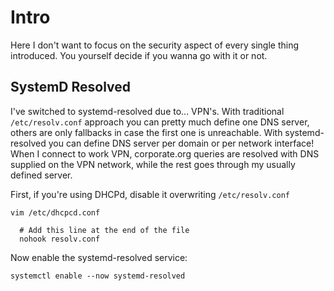 # Intro
Here I don't want to focus on the security aspect of every single thing introduced. You yourself decide if you wanna go with it or not.

## SystemD Resolved
I've switched to systemd-resolved due to... VPN's. With traditional `/etc/resolv.conf` approach you can pretty much define one DNS server, others are only fallbacks in case the first one is unreachable. With systemd-resolved you can define DNS server per domain or per network interface! When I connect to work VPN, corporate.org queries are resolved with DNS supplied on the VPN network, while the rest goes through my usually defined server.

First, if you're using DHCPd, disable it overwriting `/etc/resolv.conf`

```
vim /etc/dhcpcd.conf

  # Add this line at the end of the file
  nohook resolv.conf
```

Now enable the systemd-resolved service:

```
systemctl enable --now systemd-resolved
```
